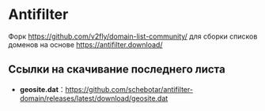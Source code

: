 # Antifilter

Форк <https://github.com/v2fly/domain-list-community/> для сборки списков доменов на основе <https://antifilter.download/>

## Ссылки на скачивание последнего листа

- **geosite.dat**：<https://github.com/schebotar/antifilter-domain/releases/latest/download/geosite.dat>
